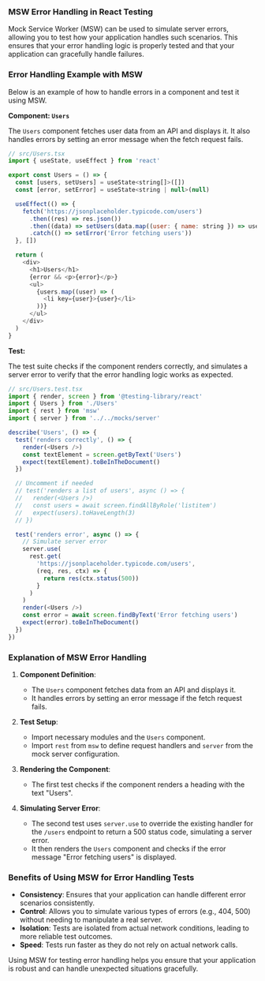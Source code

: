 ### MSW Error Handling in React Testing

Mock Service Worker (MSW) can be used to simulate server errors, allowing you to test how your application handles such scenarios. This ensures that your error handling logic is properly tested and that your application can gracefully handle failures.

### Error Handling Example with MSW

Below is an example of how to handle errors in a component and test it using MSW.

**Component: `Users`**

The `Users` component fetches user data from an API and displays it. It also handles errors by setting an error message when the fetch request fails.

```javascript
// src/Users.tsx
import { useState, useEffect } from 'react'

export const Users = () => {
  const [users, setUsers] = useState<string[]>([])
  const [error, setError] = useState<string | null>(null)

  useEffect(() => {
    fetch('https://jsonplaceholder.typicode.com/users')
      .then((res) => res.json())
      .then((data) => setUsers(data.map((user: { name: string }) => user.name)))
      .catch(() => setError('Error fetching users'))
  }, [])

  return (
    <div>
      <h1>Users</h1>
      {error && <p>{error}</p>}
      <ul>
        {users.map((user) => (
          <li key={user}>{user}</li>
        ))}
      </ul>
    </div>
  )
}
```

**Test:**

The test suite checks if the component renders correctly, and simulates a server error to verify that the error handling logic works as expected.

```javascript
// src/Users.test.tsx
import { render, screen } from '@testing-library/react'
import { Users } from './Users'
import { rest } from 'msw'
import { server } from '../../mocks/server'

describe('Users', () => {
  test('renders correctly', () => {
    render(<Users />)
    const textElement = screen.getByText('Users')
    expect(textElement).toBeInTheDocument()
  })

  // Uncomment if needed
  // test('renders a list of users', async () => {
  //   render(<Users />)
  //   const users = await screen.findAllByRole('listitem')
  //   expect(users).toHaveLength(3)
  // })

  test('renders error', async () => {
    // Simulate server error
    server.use(
      rest.get(
        'https://jsonplaceholder.typicode.com/users',
        (req, res, ctx) => {
          return res(ctx.status(500))
        }
      )
    )
    render(<Users />)
    const error = await screen.findByText('Error fetching users')
    expect(error).toBeInTheDocument()
  })
})
```

### Explanation of MSW Error Handling

1. **Component Definition**:
   - The `Users` component fetches data from an API and displays it.
   - It handles errors by setting an error message if the fetch request fails.

2. **Test Setup**:
   - Import necessary modules and the `Users` component.
   - Import `rest` from `msw` to define request handlers and `server` from the mock server configuration.

3. **Rendering the Component**:
   - The first test checks if the component renders a heading with the text "Users".

4. **Simulating Server Error**:
   - The second test uses `server.use` to override the existing handler for the `/users` endpoint to return a 500 status code, simulating a server error.
   - It then renders the `Users` component and checks if the error message "Error fetching users" is displayed.

### Benefits of Using MSW for Error Handling Tests

- **Consistency**: Ensures that your application can handle different error scenarios consistently.
- **Control**: Allows you to simulate various types of errors (e.g., 404, 500) without needing to manipulate a real server.
- **Isolation**: Tests are isolated from actual network conditions, leading to more reliable test outcomes.
- **Speed**: Tests run faster as they do not rely on actual network calls.

Using MSW for testing error handling helps you ensure that your application is robust and can handle unexpected situations gracefully.